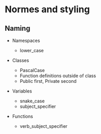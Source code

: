# Normes and styling

## Naming

- Namespaces
    - lower_case

- Classes
    - PascalCase
    - Function definitions outside of class
    - Public first, Private second
    
- Variables
    - snake_case
    - subject_specifier

- Functions
    - verb_subject_specifier